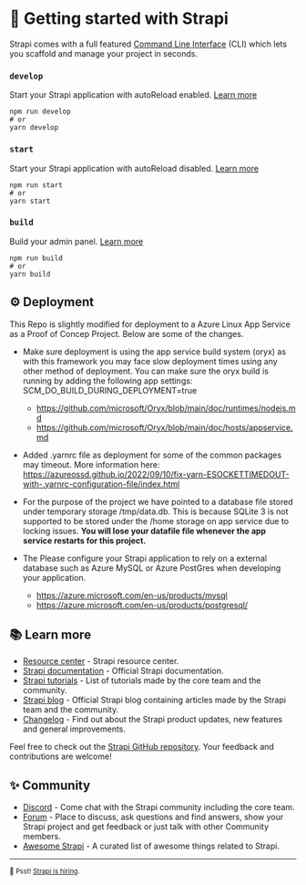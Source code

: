 # 🚀 Getting started with Strapi

Strapi comes with a full featured [Command Line Interface](https://docs.strapi.io/developer-docs/latest/developer-resources/cli/CLI.html) (CLI) which lets you scaffold and manage your project in seconds.

### `develop`

Start your Strapi application with autoReload enabled. [Learn more](https://docs.strapi.io/developer-docs/latest/developer-resources/cli/CLI.html#strapi-develop)

```
npm run develop
# or
yarn develop
```

### `start`

Start your Strapi application with autoReload disabled. [Learn more](https://docs.strapi.io/developer-docs/latest/developer-resources/cli/CLI.html#strapi-start)

```
npm run start
# or
yarn start
```

### `build`

Build your admin panel. [Learn more](https://docs.strapi.io/developer-docs/latest/developer-resources/cli/CLI.html#strapi-build)

```
npm run build
# or
yarn build
```

## ⚙️ Deployment

This Repo is slightly modified for deployment to a Azure Linux App Service as a Proof of Concep Project.
Below are some of the changes.

* Make sure deployment is using the app service build system (oryx) as with this framework you may face slow deployment times using any other method of deployment. You can make sure the oryx build is running by adding the following app settings: SCM_DO_BUILD_DURING_DEPLOYMENT=true
    - https://github.com/microsoft/Oryx/blob/main/doc/runtimes/nodejs.md
    - https://github.com/microsoft/Oryx/blob/main/doc/hosts/appservice.md


* Added .yarnrc file as deployment for some of the common packages may timeout.
  More information here: https://azureossd.github.io/2022/09/10/fix-yarn-ESOCKETTIMEDOUT-with-.yarnrc-configuration-file/index.html

* For the purpose of the project we have pointed to a database file stored under temporary storage /tmp/data.db. This is because SQLite 3 is not supported to be stored under the /home storage on app service due to locking issues. **You will lose your datafile file whenever the app service restarts for this project.**

* The Please configure your Strapi application to rely on a external database such as Azure MySQL or Azure PostGres when developing your application.
    - https://azure.microsoft.com/en-us/products/mysql
    - https://azure.microsoft.com/en-us/products/postgresql/

## 📚 Learn more

- [Resource center](https://strapi.io/resource-center) - Strapi resource center.
- [Strapi documentation](https://docs.strapi.io) - Official Strapi documentation.
- [Strapi tutorials](https://strapi.io/tutorials) - List of tutorials made by the core team and the community.
- [Strapi blog](https://docs.strapi.io) - Official Strapi blog containing articles made by the Strapi team and the community.
- [Changelog](https://strapi.io/changelog) - Find out about the Strapi product updates, new features and general improvements.

Feel free to check out the [Strapi GitHub repository](https://github.com/strapi/strapi). Your feedback and contributions are welcome!

## ✨ Community

- [Discord](https://discord.strapi.io) - Come chat with the Strapi community including the core team.
- [Forum](https://forum.strapi.io/) - Place to discuss, ask questions and find answers, show your Strapi project and get feedback or just talk with other Community members.
- [Awesome Strapi](https://github.com/strapi/awesome-strapi) - A curated list of awesome things related to Strapi.

---

<sub>🤫 Psst! [Strapi is hiring](https://strapi.io/careers).</sub>
